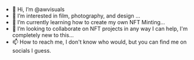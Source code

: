 - 👋 Hi, I’m @awvisuals
- 👀 I’m interested in film, photography, and design ...
- 🌱 I’m currently learning how to create my own NFT Minting...
- 💞️ I’m looking to collaborate on NFT projects in any way I can help, I'm completely new to this...
- 📫 How to reach me, I don't know who would, but you can find me on socials I guess.

<!---
awvisuals/awvisuals is a ✨ special ✨ repository because its `README.md` (this file) appears on your GitHub profile.
You can click the Preview link to take a look at your changes.
--->
